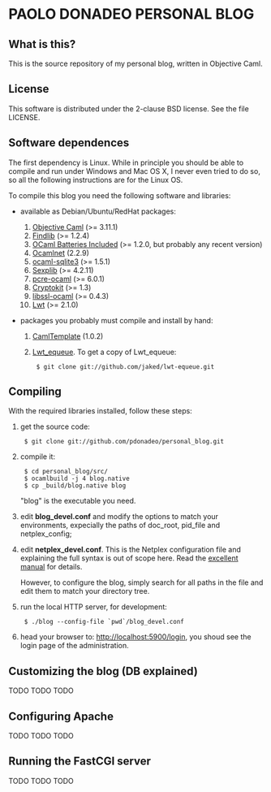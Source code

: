 PAOLO DONADEO PERSONAL BLOG
===========================


What is this?
-------------

This is the source repository of my personal blog, written in Objective Caml.


License
-------

This software is distributed under the 2-clause BSD license. See the file
LICENSE.


Software dependences
--------------------

The first dependency is Linux. While in principle you should be able to compile
and run under Windows and Mac OS X, I never even tried to do so, so all the
following instructions are for the Linux OS.

To compile this blog you need the following software and libraries:

* available as Debian/Ubuntu/RedHat packages:
    1. [Objective Caml](http://caml.inria.fr/ocaml/release.en.html) (>= 3.11.1)
    2. [Findlib](http://projects.camlcity.org/projects/findlib.html) (>= 1.2.4)
    3. [OCaml Batteries Included](http://batteries.forge.ocamlcore.org/) (>= 1.2.0, but probably any recent version)
    4. [Ocamlnet](http://projects.camlcity.org/projects/ocamlnet.html) (2.2.9)
    5. [ocaml-sqlite3](http://ocaml.info/home/ocaml_sources.html#ocaml-sqlite3) (>= 1.5.1)
    6. [Sexplib](http://ocaml.janestreet.com/?q=node/13) (>= 4.2.11)
    7. [pcre-ocaml](http://www.ocaml.info/home/ocaml_sources.html#pcre-ocaml) (>= 6.0.1)
    8. [Cryptokit](http://forge.ocamlcore.org/projects/cryptokit/) (>= 1.3)
    9. [libssl-ocaml](http://savonet.rastageeks.org/browser/trunk/ocaml-ssl) (>= 0.4.3)
    10. [Lwt](http://ocsigen.org/lwt/) (>= 2.1.0)

* packages you probably must compile and install by hand:
    1. [CamlTemplate](https://forge.ocamlcore.org/projects/camltemplate/) (1.0.2)
    2. [Lwt\_equeue](http://github.com/jaked/lwt-equeue). To get a copy of Lwt\_equeue:

            $ git clone git://github.com/jaked/lwt-equeue.git


Compiling
---------

With the required libraries installed, follow these steps:

1. get the source code:

        $ git clone git://github.com/pdonadeo/personal_blog.git

2. compile it:

        $ cd personal_blog/src/
        $ ocamlbuild -j 4 blog.native
        $ cp _build/blog.native blog

   "blog" is the executable you need.

3. edit **blog\_devel.conf** and modify the options to match your environments,
   expecially the paths of doc\_root, pid\_file and netplex\_config;

4. edit **netplex\_devel.conf**. This is the Netplex configuration file and
   explaining the full syntax is out of scope here. Read the
   [excellent manual](http://projects.camlcity.org/projects/dl/ocamlnet-2.2.9/doc/html-main/Netplex_intro.html)
   for details.

   However, to configure the blog, simply search for all paths in the file and
   edit them to match your directory tree.

5. run the local HTTP server, for development:

        $ ./blog --config-file `pwd`/blog_devel.conf

6. head your browser to:
   [http://localhost:5900/login](http://localhost:5900/login), you shoud see the
   login page of the administration.


Customizing the blog (DB explained)
-----------------------------------

TODO TODO TODO


Configuring Apache
------------------

TODO TODO TODO


Running the FastCGI server
--------------------------

TODO TODO TODO


